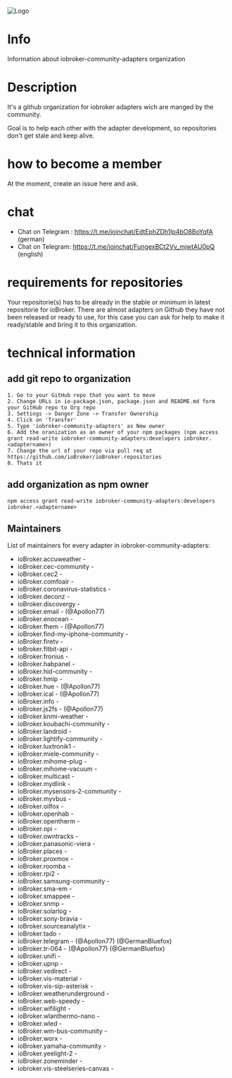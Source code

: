 ![Logo](https://avatars1.githubusercontent.com/u/46189175?s=400&u=44752d5acd9de2cacf9ded7cdab819cd099a7213&v=4)

# Info
Information about iobroker-community-adapters organization

# Description
It's a github organization for iobroker adapters wich are manged by the community.

Goal is to help each other with the adapter development, so repositories don't get stale and keep alive.

# how to become a member

At the moment, create an issue here and ask.

# chat 

- Chat on Telegram : https://t.me/joinchat/EdtEphZDh1lp4bO8BoYqfA (german)
- Chat on Telegram: https://t.me/joinchat/FungexBCt2Vv_mjwtAU0pQ (english)

# requirements for repositories

Your repositorie(s) has to be already in the stable or minimum in latest repositorie for ioBroker. There are almost adapters on Github they have not been released or ready to use, for this case you can ask for help to make it ready/stable and bring it to this organization.

# technical information

## add git repo to organization

    1. Go to your GitHub repo that you want to move
    2. Change URLs in io-package.json, package.json and README.md form your GitHub repo to Org repo 
    3. Settings -> Danger Zone -> Transfer Ownership
    4. Click on 'Transfer'
    5. Type 'iobroker-community-adapters' as New owner
    6. Add the oranization as an owner of your npm packages (npm access grant read-write iobroker-community-adapters:developers iobroker.<adaptername>)
    7. Change the url of your repo via pull req at https://github.com/ioBroker/ioBroker.repositories
    8. Thats it

## add organization as npm owner

    npm access grant read-write iobroker-community-adapters:developers iobroker.<adaptername>

## Maintainers
List of maintainers for every adapter in iobroker-community-adapters:

* ioBroker.accuweather - 
* ioBroker.cec-community - 
* ioBroker.cec2 - 
* ioBroker.comfoair - 
* ioBroker.coronavirus-statistics - 
* ioBroker.deconz - 
* ioBroker.discovergy - 
* ioBroker.email - (@Apollon77)
* ioBroker.enocean - 
* ioBroker.fhem - (@Apollon77)
* ioBroker.find-my-iphone-community - 
* ioBroker.firetv - 
* ioBroker.fitbit-api - 
* ioBroker.fronius - 
* ioBroker.habpanel - 
* ioBroker.hid-community - 
* ioBroker.hmip - 
* ioBroker.hue - (@Apollon77)
* ioBroker.ical - (@Apollon77)
* ioBroker.info -
* ioBroker.js2fs - (@Apollon77)
* ioBroker.knmi-weather - 
* ioBroker.koubachi-community - 
* ioBroker.landroid - 
* ioBroker.lightify-community - 
* ioBroker.luxtronik1 - 
* ioBroker.miele-community - 
* ioBroker.mihome-plug - 
* ioBroker.mihome-vacuum - 
* ioBroker.multicast - 
* ioBroker.mydlink - 
* ioBroker.mysensors-2-community - 
* ioBroker.myvbus - 
* ioBroker.oilfox - 
* ioBroker.openhab - 
* ioBroker.opentherm - 
* ioBroker.opi - 
* ioBroker.owntracks - 
* ioBroker.panasonic-viera - 
* ioBroker.places - 
* ioBroker.proxmox - 
* ioBroker.roomba - 
* ioBroker.rpi2 - 
* ioBroker.samsung-community - 
* ioBroker.sma-em - 
* ioBroker.smappee - 
* ioBroker.snmp - 
* ioBroker.solarlog - 
* ioBroker.sony-bravia - 
* ioBroker.sourceanalytix - 
* ioBroker.tado - 
* ioBroker.telegram - (@Apollon77) (@GermanBluefox)
* ioBroker.tr-064 - (@Apollon77) (@GermanBluefox)
* ioBroker.unifi -
* ioBroker.upnp - 
* ioBroker.vedirect - 
* ioBroker.vis-material - 
* ioBroker.vis-sip-asterisk - 
* ioBroker.weatherunderground - 
* ioBroker.web-speedy - 
* ioBroker.wifilight - 
* ioBroker.wlanthermo-nano - 
* ioBroker.wled - 
* ioBroker.wm-bus-community - 
* ioBroker.worx - 
* ioBroker.yamaha-community - 
* ioBroker.yeelight-2 - 
* ioBroker.zoneminder - 
* iobroker.vis-steelseries-canvas - 

